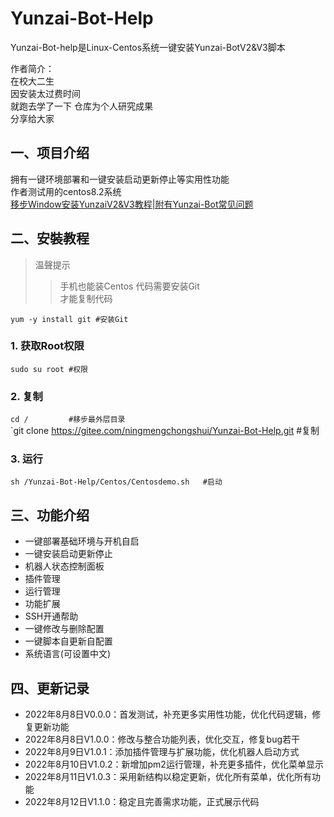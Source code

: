 # Yunzai-Bot-Help
Yunzai-Bot-help是Linux-Centos系统一键安装Yunzai-BotV2&V3脚本  
 
作者简介：   
在校大二生  
因安装太过费时间   
就跑去学了一下 
仓库为个人研究成果  
分享给大家  

## 一、项目介绍
拥有一键环境部署和一键安装启动更新停止等实用性功能  
作者测试用的centos8.2系统  
[移步Window安装YunzaiV2&V3教程|附有Yunzai-Bot常见问题](https://b23.tv/uTguBSj)  

## 二、安裝教程
>温聲提示  
>>手机也能装Centos 
>>代码需要安装Git  
>>才能复制代码 

`yum -y install git #安装Git`  

### 1. 获取Root权限  
`sudo su root #权限`   

### 2. 复制 
`cd /         #移步最外层目录`   
`git clone https://gitee.com/ningmengchongshui/Yunzai-Bot-Help.git   #复制  

### 3. 运行  
`sh /Yunzai-Bot-Help/Centos/Centosdemo.sh   #启动` 

## 三、功能介绍
* 一键部署基础环境与开机自启
* 一键安装启动更新停止
* 机器人状态控制面板
* 插件管理
* 运行管理
* 功能扩展
* SSH开通帮助
* 一键修改与删除配置
* 一键脚本自更新自配置
* 系统语言(可设置中文)

## 四、更新记录
* 2022年8月8日V0.0.0：首发测试，补充更多实用性功能，优化代码逻辑，修复更新功能
* 2022年8月8日V1.0.0：修改与整合功能列表，优化交互，修复bug若干
* 2022年8月9日V1.0.1：添加插件管理与扩展功能，优化机器人启动方式
* 2022年8月10日V1.0.2：新增加pm2运行管理，补充更多插件，优化菜单显示
* 2022年8月11日V1.0.3：采用新结构以稳定更新，优化所有菜单，优化所有功能
* 2022年8月12日V1.1.0：稳定且完善需求功能，正式展示代码
